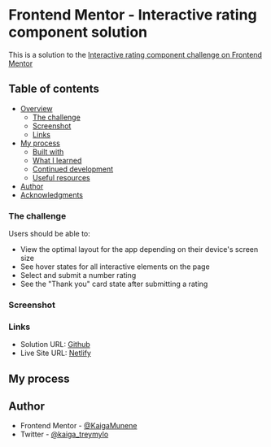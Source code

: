 # Frontend Mentor - Interactive rating component solution
This is a solution to the [Interactive rating component challenge on Frontend Mentor](https://www.frontendmentor.io/challenges/interactive-rating-component-koxpeBUmI)

## Table of contents

- [Overview](#overview)
  - [The challenge](#the-challenge)
  - [Screenshot](#screenshot)
  - [Links](#links)
- [My process](#my-process)
  - [Built with](#built-with)
  - [What I learned](#what-i-learned)
  - [Continued development](#continued-development)
  - [Useful resources](#useful-resources)
- [Author](#author)
- [Acknowledgments](#acknowledgments)

### The challenge

Users should be able to:

- View the optimal layout for the app depending on their device's screen size
- See hover states for all interactive elements on the page
- Select and submit a number rating
- See the "Thank you" card state after submitting a rating

### Screenshot

### Links
- Solution URL: [Github](https://github.com/KaigaMunene/Interactive-rating-component)
- Live Site URL: [Netlify](https://qr-code-component-page.netlify.app)

## My process
## Author
- Frontend Mentor - [@KaigaMunene](https://www.frontendmentor.io/profile/KaigaMunene)
- Twitter - [@kaiga_treymylo](https://twitter.com/kaiga_treymylo)